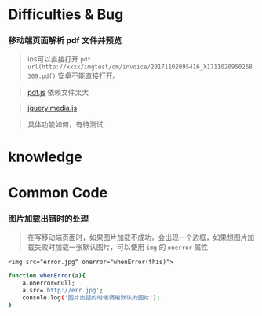 # Difficulties & Bug
### 移动端页面解析 pdf 文件并预览
>ios可以直接打开 `pdf url(http://xxxx/imgtest/om/invoice/20171102095416_X1711020950268309.pdf)`  安卓不能直接打开。

>[pdf.js](https://github.com/mozilla/pdf.js)  依赖文件太大

>[jquery.media.js](http://justcoding.iteye.com/blog/2163072)

>具体功能如何，有待测试

# knowledge


# Common Code

### 图片加载出错时的处理

>在写移动端页面时，如果图片加载不成功，会出现一个边框，如果想图片加载失败时加载一张默认图片，可以使用 `img` 的 `onerror` 属性

`<img src="error.jpg" onerror="whenError(this)">`

```bash
function whenError(a){
    a.onerror=null; 
    a.src='http://err.jpg';
    console.log('图片出错的时候调用默认的图片');
}
```